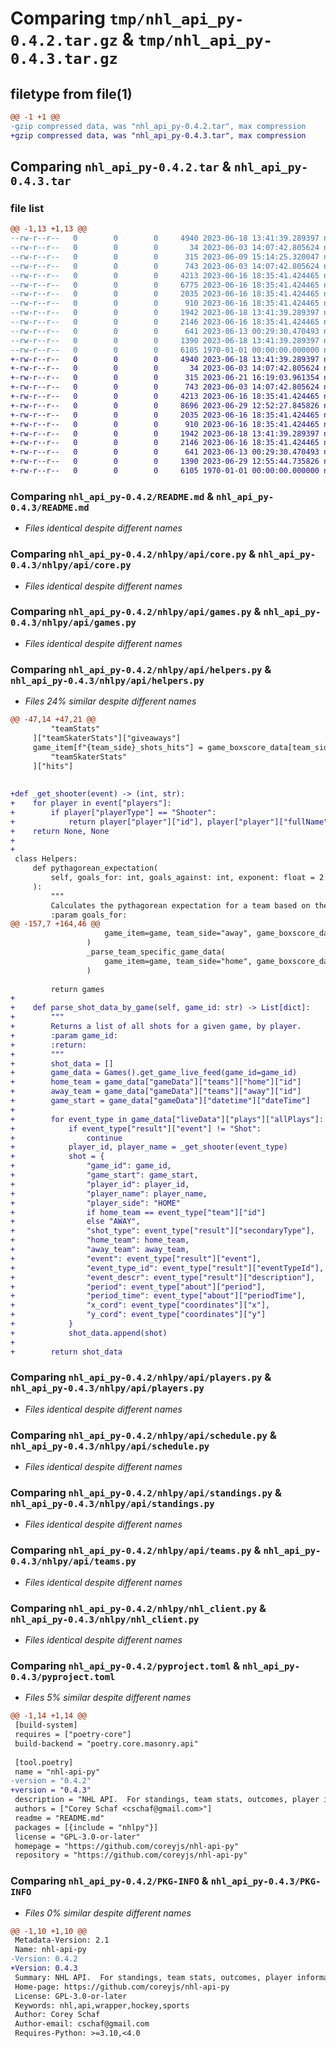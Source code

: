 # Comparing `tmp/nhl_api_py-0.4.2.tar.gz` & `tmp/nhl_api_py-0.4.3.tar.gz`

## filetype from file(1)

```diff
@@ -1 +1 @@
-gzip compressed data, was "nhl_api_py-0.4.2.tar", max compression
+gzip compressed data, was "nhl_api_py-0.4.3.tar", max compression
```

## Comparing `nhl_api_py-0.4.2.tar` & `nhl_api_py-0.4.3.tar`

### file list

```diff
@@ -1,13 +1,13 @@
--rw-r--r--   0        0        0     4940 2023-06-18 13:41:39.289397 nhl_api_py-0.4.2/README.md
--rw-r--r--   0        0        0       34 2023-06-03 14:07:42.805624 nhl_api_py-0.4.2/nhlpy/__init__.py
--rw-r--r--   0        0        0      315 2023-06-09 15:14:25.320047 nhl_api_py-0.4.2/nhlpy/api/__init__.py
--rw-r--r--   0        0        0      743 2023-06-03 14:07:42.805624 nhl_api_py-0.4.2/nhlpy/api/core.py
--rw-r--r--   0        0        0     4213 2023-06-16 18:35:41.424465 nhl_api_py-0.4.2/nhlpy/api/games.py
--rw-r--r--   0        0        0     6775 2023-06-16 18:35:41.424465 nhl_api_py-0.4.2/nhlpy/api/helpers.py
--rw-r--r--   0        0        0     2035 2023-06-16 18:35:41.424465 nhl_api_py-0.4.2/nhlpy/api/players.py
--rw-r--r--   0        0        0      910 2023-06-16 18:35:41.424465 nhl_api_py-0.4.2/nhlpy/api/schedule.py
--rw-r--r--   0        0        0     1942 2023-06-18 13:41:39.289397 nhl_api_py-0.4.2/nhlpy/api/standings.py
--rw-r--r--   0        0        0     2146 2023-06-16 18:35:41.424465 nhl_api_py-0.4.2/nhlpy/api/teams.py
--rw-r--r--   0        0        0      641 2023-06-13 00:29:30.470493 nhl_api_py-0.4.2/nhlpy/nhl_client.py
--rw-r--r--   0        0        0     1390 2023-06-18 13:41:39.289397 nhl_api_py-0.4.2/pyproject.toml
--rw-r--r--   0        0        0     6105 1970-01-01 00:00:00.000000 nhl_api_py-0.4.2/PKG-INFO
+-rw-r--r--   0        0        0     4940 2023-06-18 13:41:39.289397 nhl_api_py-0.4.3/README.md
+-rw-r--r--   0        0        0       34 2023-06-03 14:07:42.805624 nhl_api_py-0.4.3/nhlpy/__init__.py
+-rw-r--r--   0        0        0      315 2023-06-21 16:19:03.961354 nhl_api_py-0.4.3/nhlpy/api/__init__.py
+-rw-r--r--   0        0        0      743 2023-06-03 14:07:42.805624 nhl_api_py-0.4.3/nhlpy/api/core.py
+-rw-r--r--   0        0        0     4213 2023-06-16 18:35:41.424465 nhl_api_py-0.4.3/nhlpy/api/games.py
+-rw-r--r--   0        0        0     8696 2023-06-29 12:52:27.845826 nhl_api_py-0.4.3/nhlpy/api/helpers.py
+-rw-r--r--   0        0        0     2035 2023-06-16 18:35:41.424465 nhl_api_py-0.4.3/nhlpy/api/players.py
+-rw-r--r--   0        0        0      910 2023-06-16 18:35:41.424465 nhl_api_py-0.4.3/nhlpy/api/schedule.py
+-rw-r--r--   0        0        0     1942 2023-06-18 13:41:39.289397 nhl_api_py-0.4.3/nhlpy/api/standings.py
+-rw-r--r--   0        0        0     2146 2023-06-16 18:35:41.424465 nhl_api_py-0.4.3/nhlpy/api/teams.py
+-rw-r--r--   0        0        0      641 2023-06-13 00:29:30.470493 nhl_api_py-0.4.3/nhlpy/nhl_client.py
+-rw-r--r--   0        0        0     1390 2023-06-29 12:55:44.735826 nhl_api_py-0.4.3/pyproject.toml
+-rw-r--r--   0        0        0     6105 1970-01-01 00:00:00.000000 nhl_api_py-0.4.3/PKG-INFO
```

### Comparing `nhl_api_py-0.4.2/README.md` & `nhl_api_py-0.4.3/README.md`

 * *Files identical despite different names*

### Comparing `nhl_api_py-0.4.2/nhlpy/api/core.py` & `nhl_api_py-0.4.3/nhlpy/api/core.py`

 * *Files identical despite different names*

### Comparing `nhl_api_py-0.4.2/nhlpy/api/games.py` & `nhl_api_py-0.4.3/nhlpy/api/games.py`

 * *Files identical despite different names*

### Comparing `nhl_api_py-0.4.2/nhlpy/api/helpers.py` & `nhl_api_py-0.4.3/nhlpy/api/helpers.py`

 * *Files 24% similar despite different names*

```diff
@@ -47,14 +47,21 @@
         "teamStats"
     ]["teamSkaterStats"]["giveaways"]
     game_item[f"{team_side}_shots_hits"] = game_boxscore_data[team_side]["teamStats"][
         "teamSkaterStats"
     ]["hits"]
 
 
+def _get_shooter(event) -> (int, str):
+    for player in event["players"]:
+        if player["playerType"] == "Shooter":
+            return player["player"]["id"], player["player"]["fullName"]
+    return None, None
+
+
 class Helpers:
     def pythagorean_expectation(
         self, goals_for: int, goals_against: int, exponent: float = 2.37
     ):
         """
         Calculates the pythagorean expectation for a team based on the goals for and goals against.
         :param goals_for:
@@ -157,7 +164,46 @@
                     game_item=game, team_side="away", game_boxscore_data=data
                 )
                 _parse_team_specific_game_data(
                     game_item=game, team_side="home", game_boxscore_data=data
                 )
 
         return games
+
+    def parse_shot_data_by_game(self, game_id: str) -> List[dict]:
+        """
+        Returns a list of all shots for a given game, by player.
+        :param game_id:
+        :return:
+        """
+        shot_data = []
+        game_data = Games().get_game_live_feed(game_id=game_id)
+        home_team = game_data["gameData"]["teams"]["home"]["id"]
+        away_team = game_data["gameData"]["teams"]["away"]["id"]
+        game_start = game_data["gameData"]["datetime"]["dateTime"]
+
+        for event_type in game_data["liveData"]["plays"]["allPlays"]:
+            if event_type["result"]["event"] != "Shot":
+                continue
+            player_id, player_name = _get_shooter(event_type)
+            shot = {
+                "game_id": game_id,
+                "game_start": game_start,
+                "player_id": player_id,
+                "player_name": player_name,
+                "player_side": "HOME"
+                if home_team == event_type["team"]["id"]
+                else "AWAY",
+                "shot_type": event_type["result"]["secondaryType"],
+                "home_team": home_team,
+                "away_team": away_team,
+                "event": event_type["result"]["event"],
+                "event_type_id": event_type["result"]["eventTypeId"],
+                "event_descr": event_type["result"]["description"],
+                "period": event_type["about"]["period"],
+                "period_time": event_type["about"]["periodTime"],
+                "x_cord": event_type["coordinates"]["x"],
+                "y_cord": event_type["coordinates"]["y"]
+            }
+            shot_data.append(shot)
+
+        return shot_data
```

### Comparing `nhl_api_py-0.4.2/nhlpy/api/players.py` & `nhl_api_py-0.4.3/nhlpy/api/players.py`

 * *Files identical despite different names*

### Comparing `nhl_api_py-0.4.2/nhlpy/api/schedule.py` & `nhl_api_py-0.4.3/nhlpy/api/schedule.py`

 * *Files identical despite different names*

### Comparing `nhl_api_py-0.4.2/nhlpy/api/standings.py` & `nhl_api_py-0.4.3/nhlpy/api/standings.py`

 * *Files identical despite different names*

### Comparing `nhl_api_py-0.4.2/nhlpy/api/teams.py` & `nhl_api_py-0.4.3/nhlpy/api/teams.py`

 * *Files identical despite different names*

### Comparing `nhl_api_py-0.4.2/nhlpy/nhl_client.py` & `nhl_api_py-0.4.3/nhlpy/nhl_client.py`

 * *Files identical despite different names*

### Comparing `nhl_api_py-0.4.2/pyproject.toml` & `nhl_api_py-0.4.3/pyproject.toml`

 * *Files 5% similar despite different names*

```diff
@@ -1,14 +1,14 @@
 [build-system]
 requires = ["poetry-core"]
 build-backend = "poetry.core.masonry.api"
 
 [tool.poetry]
 name = "nhl-api-py"
-version = "0.4.2"
+version = "0.4.3"
 description = "NHL API.  For standings, team stats, outcomes, player information.  Contains each individual API endpoint as well as convience methods for easy data loading in Pandas or any ML applications."
 authors = ["Corey Schaf <cschaf@gmail.com>"]
 readme = "README.md"
 packages = [{include = "nhlpy"}]
 license = "GPL-3.0-or-later"
 homepage = "https://github.com/coreyjs/nhl-api-py"
 repository = "https://github.com/coreyjs/nhl-api-py"
```

### Comparing `nhl_api_py-0.4.2/PKG-INFO` & `nhl_api_py-0.4.3/PKG-INFO`

 * *Files 0% similar despite different names*

```diff
@@ -1,10 +1,10 @@
 Metadata-Version: 2.1
 Name: nhl-api-py
-Version: 0.4.2
+Version: 0.4.3
 Summary: NHL API.  For standings, team stats, outcomes, player information.  Contains each individual API endpoint as well as convience methods for easy data loading in Pandas or any ML applications.
 Home-page: https://github.com/coreyjs/nhl-api-py
 License: GPL-3.0-or-later
 Keywords: nhl,api,wrapper,hockey,sports
 Author: Corey Schaf
 Author-email: cschaf@gmail.com
 Requires-Python: >=3.10,<4.0
```

